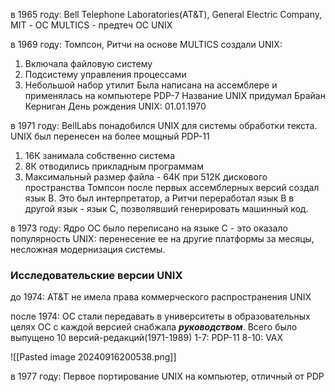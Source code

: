 в 1965 году: 
Bell Telephone Laboratories(AT&T), General Electric Company, MIT - 
ОС MULTICS - предтеч ОС UNIX

в 1969 году:
Томпсон, Ритчи на основе MULTICS создали UNIX:
1) Включала файловую систему
2) Подсистему управления процессами
3) Небольшой набор утилит
Была написана на ассемблере и применялась на компьютере PDP-7
Название UNIX придумал Брайан Керниган
День рождения UNIX: 01.01.1970

в 1971 году:
BellLabs понадобился UNIX для системы обработки текста. UNIX был перенесен на более мощный PDP-11
1) 16К занимала собственно система
2) 8К отводились прикладным программам
3) Максимальный размер файла - 64К при 512К дискового пространства
Томпсон после первых ассемблерных версий создал язык В. Это был интерпретатор, а Ритчи переработал язык В в другой язык - язык С, позволявший генерировать машинный код. 

в 1973 году:
Ядро ОС было переписано на языке С - это оказало популярность UNIX: перенесение ее на другие платформы за месяцы, несложная модернизация системы.

### Исследовательские версии UNIX

до 1974:
AT&T не имела права коммерческого распространения UNIX

после 1974:
ОС стали передавать в университеты в образовательных целях
ОС с каждой версией снабжала ***руководством***. Всего было выпущено 10 версий-редакций(1971-1989) 
1-7: PDP-11
8-10: VAX

![[Pasted image 20240916200538.png]]

в 1977 году:
Первое портирование UNIX на компьютер, отличный от PDP


